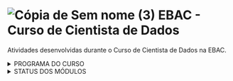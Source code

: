 # ![Cópia de Sem nome (3)](https://user-images.githubusercontent.com/72770754/187772497-ee2b4b02-0b8c-4228-bc3a-af5054af7131.png) EBAC - Curso de Cientista de Dados

 Atividades desenvolvidas durante o Curso de Cientista de Dados na EBAC.

 <details><summary>PROGRAMA DO CURSO</summary>

<p>

1. **Curso Introdutório**: Python para Análise de Dados (10 módulos)
2. **Cientista de Dados** (41 módulos)  
   * Introdução à ciência de dados e suas ferramentas
   * Etapas do processo de Mineração de Dados (Data Mining)  
   * Modelos de árvores de decisão em ciência de dados  
   * Árvores de regressão e regressão linear  
   * Classificação logística e árvores de regressão
   * Combinando diferentes modelos de ciência de dados
   * Algoritmos não supervisionados
   * Regressão Linear
3. **Curso de SQL para Análise de Dados** (8 módulos)

</p>

</details>
  

 <details><summary>STATUS DOS MÓDULOS</summary>

<p>

- [x] Python: Variáveis & Tipos de Dados
- [x] Python: Estruturas de Dados
- [x] Python: Fluxo Condicional & Repetição
- [x] Python: Arquivos & Funções
- [x] Python: Programação Funcional
- [x] Python: Programação Orientada a Objetos
- [x] Python: Módulos & Pacotes
- [x] Python: Tratamento de Erros
- [x] Python: Scripting
- [x] Python: Projeto Final do curso introdutório
- [ ] Elementos básicos de Python e Numpy - Parte I
- [ ] Elementos básicos de Python e Numpy - Parte II
- [ ] Introdução ao Pandas e carga de dados
- [ ] Limpeza e preparação de dados
- [ ] Descritiva I
- [ ] Árvores I
- [ ] Git / GitHub - Controle de versionamento
- [ ] TdD III - Agregações e operações em grupos
- [ ] Descritiva II - Análise descritiva para resposta contínua
- [ ] Árvores II (Parte I: árvore de regressão)
- [ ] Regressão I
- [ ] Regressão II
- [ ] Scripting
- [ ] Streamlit I
- [ ] TdD IV - Pandas avançado
- [ ] Árvores II (Parte II: árvore de classificação)
- [ ] Regressão Logística I
- [ ] Streamlit II
- [ ] Markdown / Terminal
- [ ] TdD V - SQL
- [ ] Descritiva III - Gráficos interativos
- [ ] Combinação de modelos I
- [ ] Combinação de modelos II
- [ ] Cálculo
- [ ] Algelin
- [ ] PCA
- [ ] Streamlit III, IV
- [ ] K-means
- [ ] Hierárquicos / aglomerativos
- [ ] Streamlit V
- [ ] Probabilidade
- [ ] Inferência
- [ ] Regressão III
- [ ] Regressão IV
- [ ] Descritiva IV - Visualização de dados categorizados
- [ ] Regressão Logística II
- [ ] Streamlit VI e Pycaret


